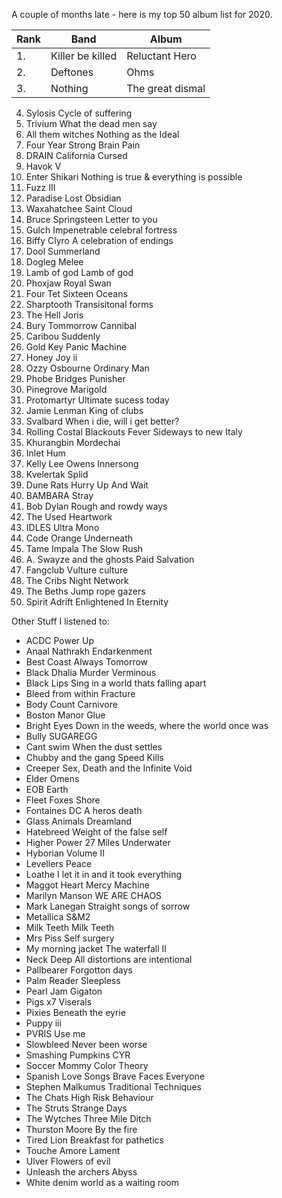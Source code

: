  A couple of months late - here is my top 50 album list for 2020. 

| Rank | Band             | Album          |
| ---- | ---------------- | -------------- |
| 1.   | Killer be killed |	Reluctant Hero |
| 2.   | Deftones         | Ohms |
| 3.| Nothing | The great dismal |

4.	Sylosis	Cycle of suffering
5.	Trivium	What the dead men say
6.	All them witches	Nothing as the Ideal
7.	Four Year Strong	Brain Pain
8.	DRAIN	California Cursed
9.	Havok	V
10.	Enter Shikari	Nothing is true & everything is possible
11.	Fuzz	III
12.	Paradise Lost	Obsidian
13.	Waxahatchee	Saint Cloud
14.	Bruce Springsteen	Letter to you
15.	Gulch	Impenetrable celebral fortress
16.	Biffy Clyro	A celebration of endings
17.	Dool	Summerland
18.	Dogleg	Melee
19.	Lamb of god	Lamb of god
20.	Phoxjaw	Royal Swan
21.	Four Tet	Sixteen Oceans
22.	Sharptooth	Transisitonal forms
23.	The Hell	Joris
24.	Bury Tommorrow	Cannibal
25.	Caribou	Suddenly
26.	Gold Key	Panic Machine
27.	Honey Joy	ii
28.	Ozzy Osbourne	Ordinary Man
29.	Phobe Bridges	Punisher
30.	Pinegrove	Marigold
31.	Protomartyr	Ultimate sucess today
32.	Jamie Lenman	King of clubs
33.	Svalbard	When i die, will i get better?
34.	Rolling Costal Blackouts Fever	Sideways to new Italy
35.	Khurangbin	Mordechai
36.	Inlet	Hum
37.	Kelly Lee Owens	Innersong
38.	Kvelertak	Splid
39.	Dune Rats	Hurry Up And Wait
40.	BAMBARA	Stray
41.	Bob Dylan	Rough and rowdy ways
42.	The Used	Heartwork
43.	IDLES	Ultra Mono
44.	Code Orange	Underneath
45.	Tame Impala	The Slow Rush
46.	A. Swayze and the ghosts	Paid Salvation
47.	Fangclub	Vulture culture
48.	The Cribs	Night Network
49.	The Beths	Jump rope gazers
50.	Spirit Adrift	Enlightened In Eternity

Other Stuff I listened to:

* ACDC	Power Up
* Anaal Nathrakh	Endarkenment
* Best Coast	Always Tomorrow
* Black Dhalia Murder	Verminous
* Black Lips	Sing in a world thats falling apart
* Bleed from within	Fracture
* Body Count	Carnivore
* Boston Manor	Glue
* Bright Eyes	Down in the weeds, where the world once was
* Bully	SUGAREGG
* Cant swim	When the dust settles
* Chubby and the gang	Speed Kills
* Creeper	Sex, Death and the Infinite Void
* Elder	Omens
* EOB	Earth
* Fleet Foxes	Shore
* Fontaines DC	A heros death
* Glass Animals	Dreamland
* Hatebreed	Weight of the false self
* Higher Power	27 Miles Underwater
* Hyborian	Volume II
* Levellers	Peace
* Loathe	I let it in and it took everything
* Maggot Heart	Mercy Machine
* Marilyn Manson	WE ARE CHAOS
* Mark Lanegan	Straight songs of sorrow
* Metallica	S&M2
* Milk Teeth	Milk Teeth
* Mrs Piss	Self surgery
* My morning jacket	The waterfall II
* Neck Deep	All distortions are intentional
* Pallbearer	Forgotton days
* Palm Reader	Sleepless
* Pearl Jam	Gigaton
* Pigs x7	Viserals
* Pixies	Beneath the eyrie
* Puppy	iii
* PVRIS	Use me
* Slowbleed	Never been worse
* Smashing Pumpkins	CYR
* Soccer Mommy	Color Theory
* Spanish Love Songs	Brave Faces Everyone
* Stephen Malkumus	Traditional Techniques
* The Chats	High Risk Behaviour
* The Struts	Strange Days
* The Wytches	Three Mile Ditch
* Thurston Moore	By the fire
* Tired Lion	Breakfast for pathetics
* Touche Amore	Lament
* Ulver	Flowers of evil
* Unleash the archers	Abyss
* White denim	world as a waiting room
